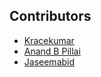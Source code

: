 ## Contributors

- [Kracekumar](https://twitter.com/kracetheking)
- [Anand B Pillai](https://twitter.com/skeptichacker)
- [Jaseemabid](https://twitter.com/jaseemabid)
